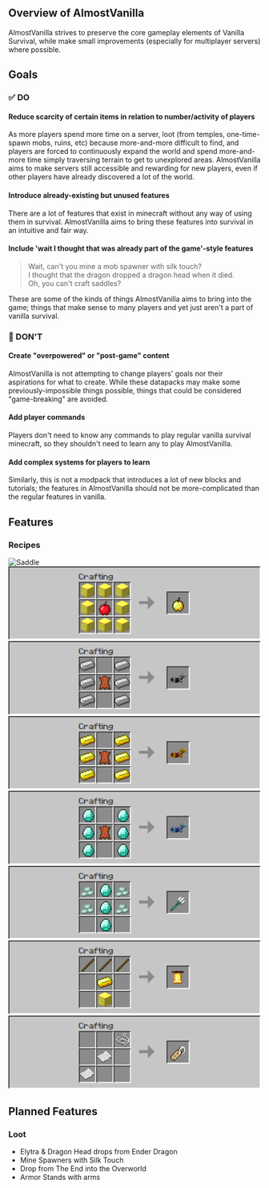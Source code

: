 ## Overview of **AlmostVanilla**
AlmostVanilla strives to preserve the core gameplay elements of Vanilla Survival, while make small improvements (especially for multiplayer servers) where possible.

## Goals
### ✅ DO
#### **Reduce scarcity of certain items in relation to number/activity of players**
As more players spend more time on a server, loot (from temples, one-time-spawn mobs, ruins, etc) because more-and-more difficult to find, and players are forced to continuously expand the world and spend more-and-more time simply traversing terrain to get to unexplored areas. AlmostVanilla aims to make servers still accessible and rewarding for new players, even if other players have already discovered a lot of the world.

#### **Introduce already-existing but unused features**
There are a lot of features that exist in minecraft without any way of using them in survival. AlmostVanilla aims to bring these features into survival in an intuitive and fair way.

#### **Include 'wait I thought that was already part of the game'-style features**
> Wait, can't you mine a mob spawner with silk touch?  
> I thought that the dragon dropped a dragon head when it died.  
> Oh, you can't craft saddles?  

These are some of the kinds of things AlmostVanilla aims to bring into the game; things that make sense to many players and yet just aren't a part of vanilla survival.


### 🚫 DON'T
#### **Create "overpowered" or "post-game" content**
AlmostVanilla is not attempting to change players' goals nor their aspirations for what to create. While these datapacks may make some previously-impossible things possible, things that could be considered "game-breaking" are avoided.

#### **Add player commands**
Players don't need to know any commands to play regular vanilla survival minecraft, so they shouldn't need to learn any to play AlmostVanilla.

#### **Add complex systems for players to learn**
Similarly, this is not a modpack that introduces a lot of new blocks and tutorials; the features in AlmostVanilla should not be more-complicated than the regular features in vanilla.

## Features
### Recipes
![Saddle](/images/saddle.png)  
![Enchanted Golden Apple](/images/crafting/enchanted_golden_apple.png)  
![Iron Horse Armor](/images/crafting/iron_horse_armor.png)  
![Golden Horse Armor](/images/crafting/golden_horse_armor.png)  
![Diamond Horse Armor](/images/crafting/diamond_horse_armor.png)  
![Trident](/images/crafting/trident.png)  
![Bell](/images/crafting/bell.png)  
![Name Tag](/images/crafting/name_tag.png)  

## Planned Features
### Loot
- Elytra & Dragon Head drops from Ender Dragon
- Mine Spawners with Silk Touch
- Drop from The End into the Overworld
- Armor Stands with arms
